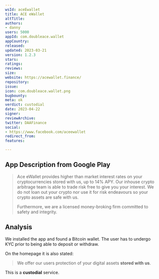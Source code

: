 ```yaml
---
wsId: aceEwallet
title: ACE eWallet
altTitle: 
authors:
- danny
users: 5000
appId: com.doubleace.wallet
appCountry: 
released: 
updated: 2023-03-21
version: 1.2.3
stars: 
ratings: 
reviews: 
size: 
website: https://acewallet.finance/
repository: 
issue: 
icon: com.doubleace.wallet.png
bugbounty: 
meta: ok
verdict: custodial
date: 2023-04-22
signer: 
reviewArchive: 
twitter: DAAFinance
social:
- https://www.facebook.com/aceewallet
redirect_from: 
features: 

---
```


## App Description from Google Play 

> Ace eWallet provides higher than market interest rates on your cryptocurrencies stored with us, up to 14% APY. Our inhouse crypto arbitrage team is able to trade risk free to give you your interest. We do not loan out your crypto nor use it for risk endeavours so your crypto assets are safe with us.
>
> Furthermore, we are a licensed money-broking firm committed to safety and integrity. 

## Analysis 

We installed the app and found a Bitcoin wallet. The user has to undergo KYC prior to being able to deposit or withdraw. 

On the homepage it is also stated: 

>  We offer our users protection of your digital assets **stored with us**.

This is a **custodial** service.